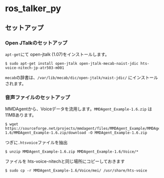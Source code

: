 # ros_talker_py

## セットアップ
### Open JTalkのセットアップ
`apt-get`にて open-jtalk (1.07)をインストールします。

```bash:Terminal
$ sudo apt-get install open-jtalk open-jtalk-mecab-naist-jdic hts-voice-nitech-jp-atr503-m001
```

`mecab`の辞書は、`/var/lib/mecab/dic/open-jtalk/naist-jdic/` にインストールされます。

### 音声ファイルのセットアップ

MMDAgentから、Voiceデータを流用します。`MMDAgent_Example-1.6.zip` は11MBあります。

```bash:Terminal
$ wget https://sourceforge.net/projects/mmdagent/files/MMDAgent_Example/MMDAgent_Example-1.6/MMDAgent_Example-1.6.zip/download -O MMDAgent_Example-1.6.zip
```

つぎに`.htsvoice`ファイルを抽出

```bash:Terminal
$ unzip MMDAgent_Example-1.6.zip MMDAgent_Example-1.6/Voice/*
```

ファイルを hts-voice-nitechと同じ場所にコピーしておきます

```bash:Terminal
$ sudo cp -r MMDAgent_Example-1.6/Voice/mei/ /usr/share/hts-voice
```
